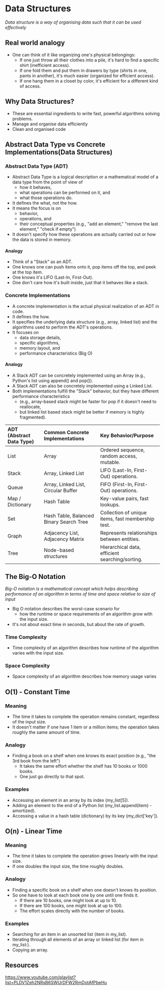# Data Structures

_Data structure is a way of organising data such that it can be used effectively_


## Real world analogy
- One can think of it like organizing one's physical belongings:
    - If one just throw all their clothes into a pile, it's hard to find a specific shirt (inefficient access).
    - If one fold them and put them in drawers by type (shirts in one, pants in another), it's much easier (organized for efficient access).
    - If one hang them in a closet by color, it's efficient for a different kind of access.


## Why Data Structures?
- These are essential ingredients to write fast, powerful algorithms solving problems.
- Manage and organise data efficiently
- Clean and organised code


## Abstract Data Type vs Concrete Implementations(Data Structures)

### Abstract Data Type (ADT)
- Abstract Data Type is a logical description or a mathematical model of a data type from the point of view of
    - how it behaves,
    - what operations can be performed on it, and 
    - what those operations do.
- It defines the what, not the how.
- It means the focus is on
    - behavior,
    - operations, and 
    - their conceptual properties (e.g., "add an element," "remove the last element," "check if empty")
- It doesn't specify how these operations are actually carried out or how the data is stored in memory.

#### Analogy
- Think of a "Stack" as an ADT.
- One knows one can push items onto it, pop items off the top, and peek at the top item. 
- One knows it's LIFO (Last-In, First-Out).
- One don't care how it's built inside, just that it behaves like a stack.

### Concrete Implementations
- A concrete implementation is the actual physical realization of an ADT in code.
- It defines the how.
- It specifies the underlying data structure (e.g., array, linked list) and the algorithms used to perform the ADT's operations.
- It focuses on
    - data storage details,
    - specific algorithms,
    - memory layout, and 
    - performance characteristics (Big O)

#### Analogy
- A Stack ADT can be concretely implemented using an Array (e.g., Python's list using append() and pop()).
- A Stack ADT can also be concretely implemented using a Linked List.
- Both implementations fulfill the "Stack" behavior, but they have different performance characteristics 
    - (e.g., array-based stack might be faster for pop if it doesn't need to reallocate,
    - but linked list based stack might be better if memory is highly fragmented).

| ADT (Abstract Data Type) | Common Concrete Implementations            | Key Behavior/Purpose                                 |
| :----------------------- | :----------------------------------------- | :--------------------------------------------------- |
| List                     | Array                                      | Ordered sequence, random access, mutable.            |
| Stack                    | Array, Linked List                         | LIFO (Last-In, First-Out) operations.                |
| Queue                    | Array, Linked List, Circular Buffer        | FIFO (First-In, First-Out) operations.               |
| Map / Dictionary         | Hash Table                                 | Key-value pairs, fast lookups.                       |
| Set                      | Hash Table, Balanced Binary Search Tree    | Collection of unique items, fast membership test.    |
| Graph                    | Adjacency List, Adjacency Matrix           | Represents relationships between entities.           |
| Tree                     | Node-based structures                      | Hierarchical data, efficient searching/sorting.      |


## The Big-O Notation
_Big-O notation is a mathematical concept which helps describing performance of an algorithm in terms of time and space relative to size of input_

- Big O notation describes the worst-case scenario for
    - how the runtime or space requirements of an algorithm grow with the input size.
- It's not about exact time in seconds, but about the rate of growth.

### Time Complexity
- Time complexity of an algorithm describes how runtime of the algorithm varies with the input size.

### Space Complexity
- Space complexity of an algorithm describes how memory usage varies


## O(1) - Constant Time

### Meaning
- The time it takes to complete the operation remains constant, regardless of the input size. 
- It doesn't matter if one have 1 item or a million items; the operation takes roughly the same amount of time.

### Analogy
- Finding a book on a shelf when one knows its exact position (e.g., "the 3rd book from the left")
    - It takes the same effort whether the shelf has 10 books or 1000 books.
    - One just go directly to that spot.

### Examples
- Accessing an element in an array by its index (my_list[5]).
- Adding an element to the end of a Python list (my_list.append(item) - amortized).
- Accessing a value in a hash table (dictionary) by its key (my_dict['key']).


## O(n) - Linear Time

### Meaning
- The time it takes to complete the operation grows linearly with the input size.
- If one doubles the input size, the time roughly doubles.

### Analogy
- Finding a specific book on a shelf when one doesn't knows its position.
- So one have to look at each book one by one until one finds it.
    - If there are 10 books, one might look at up to 10.
    - If there are 100 books, one might look at up to 100.
    - The effort scales directly with the number of books.

### Examples
- Searching for an item in an unsorted list (item in my_list).
- Iterating through all elements of an array or linked list (for item in my_list:).
- Copying an array.

## Resources

https://www.youtube.com/playlist?list=PLDV1Zeh2NRsB6SWUrDFW2RmDotAfPbeHu


